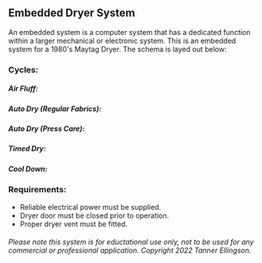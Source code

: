 ## Embedded Dryer System
An embedded system is a computer system that has a dedicated function within a larger mechanical or electronic system. This is an embedded system for a 1980's Maytag Dryer. The schema is layed out below: <br>
### **Cycles:**
##### Air Fluff:
##### Auto Dry (Regular Fabrics):
##### Auto Dry (Press Care):
##### Timed Dry:
##### Cool Down:
### **Requirements:**
* Reliable electrical power must be supplied.<br>
* Dryer door must be closed prior to operation.<br>
* Proper dryer vent must be fitted.<br>
###### Please note this system is for eductational use only, not to be used for any commercial or professional application. Copyright 2022 Tanner Ellingson.


